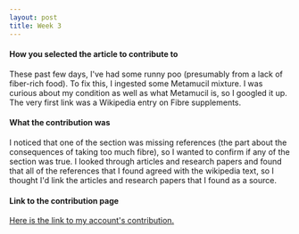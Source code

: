 ```yaml
---
layout: post  
title: Week 3
---
```


#### How you selected the article to contribute to

  These past few days, I've had some runny poo (presumably from a lack of fiber-rich food). To fix this, I ingested some Metamucil mixture. I was curious about my condition as well as what Metamucil is, so I googled it up. The very first link was a Wikipedia entry on Fibre supplements. 
  

#### What the contribution was

   I noticed that one of the section was missing references (the part about the consequences of taking too much fibre), so I wanted to confirm if any of the section was true. I looked through articles and research papers and found that all of the references that I found agreed with the wikipedia text, so I thought I'd link the articles and research papers that I found as a source.

#### Link to the contribution page
[Here is the link to my account's contribution.](https://en.wikipedia.org/wiki/Special:Contributions/64_oz_wine_glass)
